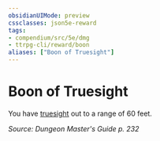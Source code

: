 ```yaml
---
obsidianUIMode: preview
cssclasses: json5e-reward
tags:
- compendium/src/5e/dmg
- ttrpg-cli/reward/boon
aliases: ["Boon of Truesight"]
---
```

# Boon of Truesight

You have [truesight](/compendium/rules/senses.md#truesight) out to a range of 60 feet.

*Source: Dungeon Master's Guide p. 232*